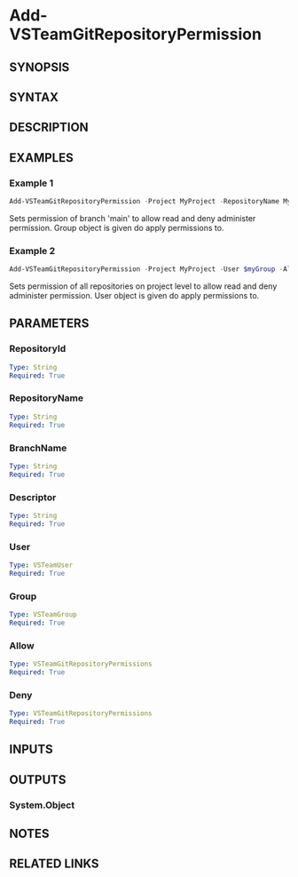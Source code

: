 <!-- #include "./common/header.md" -->

# Add-VSTeamGitRepositoryPermission

## SYNOPSIS

<!-- #include "./synopsis/Add-VSTeamGitRepositoryPermission.md" -->

## SYNTAX

## DESCRIPTION

<!-- #include "./synopsis/Add-VSTeamGitRepositoryPermission.md" -->

## EXAMPLES

### Example 1

```powershell
Add-VSTeamGitRepositoryPermission -Project MyProject -RepositoryName MyRepo -BranchName main -Group $myGroup -Allow GenericRead -Deny Administer
```

Sets permission of branch 'main' to allow read and deny administer permission. Group object is given do apply permissions to.

### Example 2

```powershell
Add-VSTeamGitRepositoryPermission -Project MyProject -User $myGroup -Allow GenericRead -Deny Administer
```

Sets permission of all repositories on project level to allow read and deny administer permission. User object is given do apply permissions to.

## PARAMETERS

### RepositoryId

```yaml
Type: String
Required: True
```

### RepositoryName

```yaml
Type: String
Required: True
```

### BranchName

```yaml
Type: String
Required: True
```

### Descriptor

```yaml
Type: String
Required: True
```

### User

```yaml
Type: VSTeamUser
Required: True
```

### Group

```yaml
Type: VSTeamGroup
Required: True
```

### Allow

```yaml
Type: VSTeamGitRepositoryPermissions
Required: True
```

### Deny

```yaml
Type: VSTeamGitRepositoryPermissions
Required: True
```

<!-- #include "./params/projectName.md" -->

## INPUTS

## OUTPUTS

### System.Object

## NOTES

<!-- #include "./common/prerequisites.md" -->

## RELATED LINKS

<!-- #include "./common/related.md" -->
